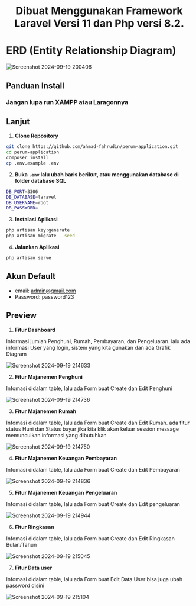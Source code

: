 # <p align="center">Dibuat Menggunakan Framework Laravel Versi 11 dan Php versi 8.2.</p>

# ERD (Entity Relationship Diagram)
![Screenshot 2024-09-19 200406](https://github.com/user-attachments/assets/4b706c66-046f-447f-8ce5-38c1640a6bde)

## Panduan Install
### Jangan lupa run XAMPP atau Laragonnya
## Lanjut
1. **Clone Repository**

```bash
git clone https://github.com/ahmad-fahrudin/perum-application.git
cd perum-application
composer install
cp .env.example .env
```

2. **Buka `.env` lalu ubah baris berikut, atau menggunakan database di folder database SQL**

```bash
DB_PORT=3306
DB_DATABASE=laravel
DB_USERNAME=root
DB_PASSWORD=
```


3. **Instalasi Aplikasi**

```bash
php artisan key:generate
php artisan migrate --seed
```

4. **Jalankan Aplikasi**

```bash
php artisan serve

```
## Akun Default

-   email: admin@gmail.com
-   Password: password123

## Preview
1. **Fitur Dashboard**
<p>Informasi jumlah Penghuni, Rumah, Pembayaran, dan Pengeluaran. lalu ada informasi User yang login, sistem yang kita gunakan dan ada Grafik Diagram</p>

![Screenshot 2024-09-19 214633](https://github.com/user-attachments/assets/63b4fbab-c549-4f9b-8d79-6eecd491c103)

2. **Fitur Majanemen Penghuni**
<p>Infomasi didalam table, lalu ada Form buat Create dan Edit Penghuni</p>

![Screenshot 2024-09-19 214736](https://github.com/user-attachments/assets/591d092c-60e7-49e5-b03b-18fe25547008)

3. **Fitur Majanemen Rumah**
<p>Infomasi didalam table, lalu ada Form buat Create dan Edit Rumah. ada fitur status Huni dan Status bayar jika kita klik akan keluar session message memunculkan informasi yang dibutuhkan</p>

![Screenshot 2024-09-19 214750](https://github.com/user-attachments/assets/6f134acc-453b-4eb5-9c1c-06c406859d7c)

4. **Fitur Majanemen Keuangan Pembayaran**
<p>Infomasi didalam table, lalu ada Form buat Create dan Edit Pembayaran</p>

![Screenshot 2024-09-19 214836](https://github.com/user-attachments/assets/99388a1a-93d7-4d26-88cc-37d535897b7c)

5. **Fitur Majanemen Keuangan Pengeluaran**
<p>Infomasi didalam table, lalu ada Form buat Create dan Edit pengeluaran</p>

![Screenshot 2024-09-19 214944](https://github.com/user-attachments/assets/57b9d830-e48b-417b-a2b2-d05fec328131)

6. **Fitur Ringkasan**
<p>Infomasi didalam table, lalu ada Form buat Create dan Edit Ringkasan Bulan/Tahun</p>

![Screenshot 2024-09-19 215045](https://github.com/user-attachments/assets/3ce7d069-8a96-4c25-b42d-224d2ad68dff)

7. **Fitur Data user**
<p>Infomasi didalam table, lalu ada Form buat Edit Data User bisa juga ubah password disini</p>

![Screenshot 2024-09-19 215104](https://github.com/user-attachments/assets/cda4339a-cc48-434b-a397-09efc2689c1e)

